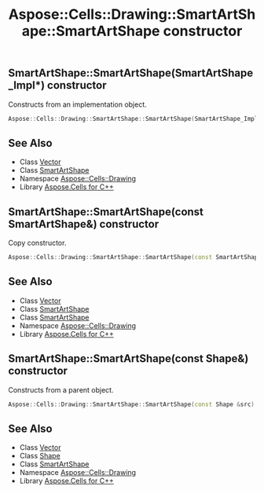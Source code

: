 ﻿---
title: Aspose::Cells::Drawing::SmartArtShape::SmartArtShape constructor
linktitle: SmartArtShape
second_title: Aspose.Cells for C++ API Reference
description: 'Aspose::Cells::Drawing::SmartArtShape::SmartArtShape constructor. Constructs from an implementation object in C++.'
type: docs
weight: 100
url: /cpp/aspose.cells.drawing/smartartshape/smartartshape/
---
## SmartArtShape::SmartArtShape(SmartArtShape_Impl*) constructor


Constructs from an implementation object.

```cpp
Aspose::Cells::Drawing::SmartArtShape::SmartArtShape(SmartArtShape_Impl *impl)
```

## See Also

* Class [Vector](../../../aspose.cells/vector/)
* Class [SmartArtShape](../)
* Namespace [Aspose::Cells::Drawing](../../)
* Library [Aspose.Cells for C++](../../../)
## SmartArtShape::SmartArtShape(const SmartArtShape\&) constructor


Copy constructor.

```cpp
Aspose::Cells::Drawing::SmartArtShape::SmartArtShape(const SmartArtShape &src)
```

## See Also

* Class [Vector](../../../aspose.cells/vector/)
* Class [SmartArtShape](../)
* Class [SmartArtShape](../)
* Namespace [Aspose::Cells::Drawing](../../)
* Library [Aspose.Cells for C++](../../../)
## SmartArtShape::SmartArtShape(const Shape\&) constructor


Constructs from a parent object.

```cpp
Aspose::Cells::Drawing::SmartArtShape::SmartArtShape(const Shape &src)
```

## See Also

* Class [Vector](../../../aspose.cells/vector/)
* Class [Shape](../../shape/)
* Class [SmartArtShape](../)
* Namespace [Aspose::Cells::Drawing](../../)
* Library [Aspose.Cells for C++](../../../)
